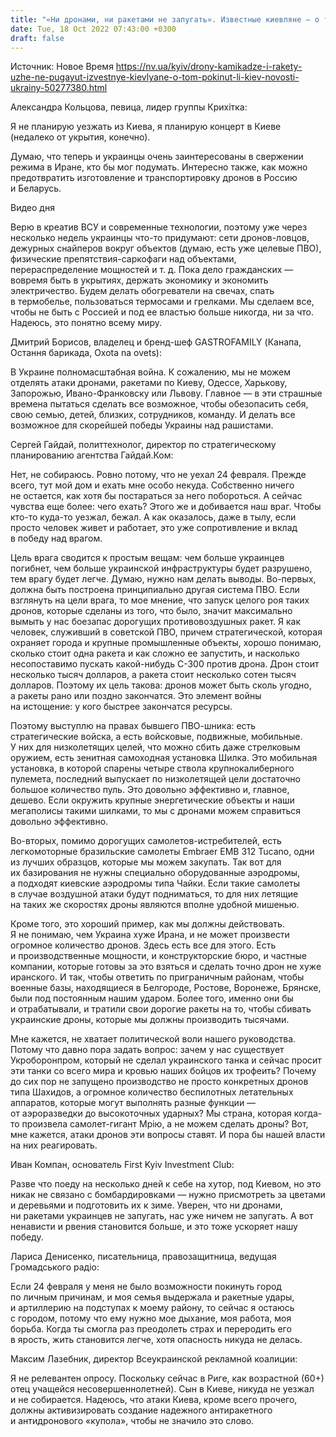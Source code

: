 ```yaml
---
title: "«Ни дронами, ни ракетами не запугать». Известные киевляне — о том, покинут ли они столицу после мощной атаки «шахедов»"
date: Tue, 18 Oct 2022 07:43:00 +0300
draft: false
---
```

Источник: Новое Время https://nv.ua/kyiv/drony-kamikadze-i-rakety-uzhe-ne-pugayut-izvestnye-kievlyane-o-tom-pokinut-li-kiev-novosti-ukrainy-50277380.html


Александра Кольцова, певица, лидер группы Крихітка:

Я не планирую уезжать из Киева, я планирую концерт в Киеве (недалеко от укрытия, конечно).

Думаю, что теперь и украинцы очень заинтересованы в свержении режима в Иране, кто бы мог подумать. Интересно также, как можно предотвратить изготовление и транспортировку дронов в Россию и Беларусь.

 Видео дня   

Верю в креатив ВСУ и современные технологии, поэтому уже через несколько недель украинцы что-то придумают: сети дронов-ловцов, дежурных снайперов вокруг объектов (думаю, есть уже целевые ПВО), физические препятствия-саркофаги над объектами, перераспределение мощностей и т. д. Пока дело гражданских — вовремя быть в укрытиях, держать экономику и экономить электричество. Будем делать обогреватели на свечах, спать в термобелье, пользоваться термосами и грелками. Мы сделаем все, чтобы не быть с Россией и под ее властью больше никогда, ни за что. Надеюсь, это понятно всему миру.

Дмитрий Борисов, владелец и бренд-шеф GASTROFAMILY (Канапа, Остання барикада, Oxota na ovets):

В Украине полномасштабная война. К сожалению, мы не можем отделять атаки дронами, ракетами по Киеву, Одессе, Харькову, Запорожью, Ивано-Франковску или Львову. Главное — в эти страшные времена пытаться сделать все возможное, чтобы обезопасить себя, свою семью, детей, близких, сотрудников, команду. И делать все возможное для скорейшей победы Украины над рашистами.

Сергей Гайдай, политтехнолог, директор по стратегическому планированию агентства Гайдай.Ком:

Нет, не собираюсь. Ровно потому, что не уехал 24 февраля. Прежде всего, тут мой дом и ехать мне особо некуда. Собственно ничего не остается, как хотя бы постараться за него побороться. А сейчас чувства еще более: чего ехать? Этого же и добивается наш враг. Чтобы кто-то куда-то уезжал, бежал. А как оказалось, даже в тылу, если просто человек живет и работает, это уже сопротивление и вклад в победу над врагом.

Цель врага сводится к простым вещам: чем больше украинцев погибнет, чем больше украинской инфраструктуры будет разрушено, тем врагу будет легче. Думаю, нужно нам делать выводы. Во-первых, должна быть построена принципиально другая система ПВО. Если взглянуть на цели врага, то мое мнение, что запуск целого роя таких дронов, которые сделаны из того, что было, значит максимально вымыть у нас боезапас дорогущих противовоздушных ракет. Я как человек, служивший в советской ПВО, причем стратегической, которая охраняет города и крупные промышленные объекты, хорошо понимаю, сколько стоит одна ракета и как сложно ее запустить, и насколько несопоставимо пускать какой-нибудь С-300 против дрона. Дрон стоит несколько тысяч долларов, а ракета стоит несколько сотен тысяч долларов. Поэтому их цель такова: дронов может быть сколь угодно, а ракеты рано или поздно закончатся. Это элемент войны на истощение: у кого быстрее закончатся ресурсы.

Поэтому выступлю на правах бывшего ПВО-шника: есть стратегические войска, а есть войсковые, подвижные, мобильные. У них для низколетящих целей, что можно сбить даже стрелковым оружием, есть зенитная самоходная установка Шилка. Это мобильная установка, в которой спарены четыре ствола крупнокалиберного пулемета, последний выпускает по низколетящей цели достаточно большое количество пуль. Это довольно эффективно и, главное, дешево. Если окружить крупные энергетические объекты и наши мегаполисы такими шилками, то мы с дронами можем справиться довольно эффективно.

Во-вторых, помимо дорогущих самолетов-истребителей, есть легкомоторные бразильские самолеты Embraer EMB 312 Tucano, одни из лучших образцов, которые мы можем закупать. Так вот для их базирования не нужны специально оборудованные аэродромы, а подходят киевские аэродромы типа Чайки. Если такие самолеты в случае воздушной атаки будут подниматься, то для них летящие на таких же скоростях дроны являются вполне удобной мишенью.

Кроме того, это хороший пример, как мы должны действовать. Я не понимаю, чем Украина хуже Ирана, и не может произвести огромное количество дронов. Здесь есть все для этого. Есть и производственные мощности, и конструкторские бюро, и частные компании, которые готовы за это взяться и сделать точно дрон не хуже иранского. И так, чтобы ответить по приграничным районам, чтобы военные базы, находящиеся в Белгороде, Ростове, Воронеже, Брянске, были под постоянным нашим ударом. Более того, именно они бы и отрабатывали, и тратили свои дорогие ракеты на то, чтобы сбивать украинские дроны, которые мы должны производить тысячами.

Мне кажется, не хватает политической воли нашего руководства. Потому что давно пора задать вопрос: зачем у нас существует Укроборонпром, который не сделал украинского танка и сейчас просит эти танки со всего мира и кровью наших бойцов их трофеить? Почему до сих пор не запущено производство не просто конкретных дронов типа Шахидов, а огромное количество беспилотных летательных аппаратов, которые могут выполнять разные функции — от аэроразведки до высокоточных ударных? Мы страна, которая когда-то произвела самолет-гигант Мрію, а не можем сделать дроны? Вот, мне кажется, атаки дронов эти вопросы ставят. И пора бы нашей власти на них реагировать.

Иван Компан, основатель First Kyiv Investment Club:

Разве что поеду на несколько дней к себе на хутор, под Киевом, но это никак не связано с бомбардировками — нужно присмотреть за цветами и деревьями и подготовить их к зиме. Уверен, что ни дронами, ни ракетами украинцев не запугать, нас уже ничем не запугать. А вот ненависти и рвения становится больше, и это тоже ускоряет нашу победу.

Лариса Денисенко, писательница, правозащитница, ведущая Громадського радіо:

Если 24 февраля у меня не было возможности покинуть город по личным причинам, и моя семья выдержала и ракетные удары, и артиллерию на подступах к моему району, то сейчас я остаюсь с городом, потому что ему нужно мое дыхание, моя работа, моя борьба. Когда ты смогла раз преодолеть страх и переродить его в ярость, жить становится легче, хотя опасность никуда не делась.

Максим Лазебник, директор Всеукраинской рекламной коалиции:

Я не релевантен опросу. Поскольку сейчас в Риге, как возрастной (60+) отец учащейся несовершеннолетней). Сын в Киеве, никуда не уезжал и не собирается. Надеюсь, что атаки Киева, кроме всего прочего, должны активизировать создание надежного антиракетного и антидронового «купола», чтобы не значило это слово.
